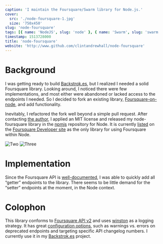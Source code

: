 ```yaml
---
caption: 'I maintain the Foursquare/Swarm library for Node.js.'
cover:
  src: './node-foursquare-1.jpg'
  size: '750x450'
slug: 'node-foursquare'
tags: [{ name: 'NodeJS', slug: 'node' }, { name: 'Swarm', slug: 'swarm' }]
timestamp: 1513728000
title: 'node-foursquare'
website: 'http://www.github.com/clintandrewhall/node-foursquare'
---
```


# Background

I was getting ready to build
[Backstrok.es](http://www.clintandrewhall.com/portfolio/backstrokes), but I
realized I needed a solid Foursquare library. Looking around, I noticed there
were few implementations, and most either were abandoned or lacked access to the
endpoints I needed. So I decided to fork an existing library,
[Foursquare-on-node](https://github.com/yikulju/Foursquare-on-node), and add
functionality.

Inevitably, I refactored the fork well beyond a simple pull request. After
contacting [the author](https://github.com/yikulju), I applied an MIT license
and released my node-foursquare library in the [npmjs](http://www.npmjs.org/)
repository for Node. It is currently
[listed](https://developer.foursquare.com/docs/libraries.html) on the
[Foursquare Developer site](http://developer.foursquare.com/) as the only
library for using Foursquare within Node.

![Two](/images/portfolio/node-foursquare-2.jpg)
![Three](/images/portfolio/node-foursquare-3.jpg)

# Implementation

Since the Foursquare API is
[well-documented](https://developer.foursquare.com/docs/index_docs.html), I was
able to quickly add all “getter” endpoints to the library. There seems to be
little demand for the “setter” endpoints at the moment, in the Node context.

# Colophon

This library conforms to [Foursquare API
v2](https://developer.foursquare.com/docs/overview.html) and uses
[winston](https://github.com/winstonjs/winston) as a logging strategy. It has
great [configuration
options](https://github.com/clintandrewhall/node-foursquare), such as warnings
vs. errors on deprecated endpoints and targeting specific API changelog numbers.
I currently use it in my
[Backstrok.es](http://www.clintandrewhall.com/portfolio/backstrokes) project.
